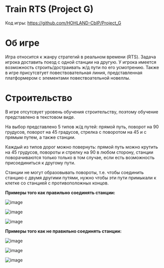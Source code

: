 # Train RTS (Project G)
Код игры:
https://github.com/HOHLAND-CblP/Project_G

# Об игре
Игра относится к жанру стратегий в реальном времени (RTS). Задача игрока доставить поезд с одной станции на другую. У игрока имеется возможность строить/достраивать ж/д пути по его усмотрению. Также в игре присутсвтует повествовательная линия, представленная платформером с элементами повествоательной новеллы.

# Строительство
В игре отсутсвует уровень обучения строительству, поэтому обучение представлено в текстовом виде.

На выбор представлено 5 типов ж/д путей: прямой путь, поворот на 90 грудусов, поворот на 45 градусов, стрелка с поворотом на 45 и с прямым путем, а также станции.

Каждый из типов дорог можно повернуть: прямой путь можно крутить на 45 грудусов, повороты и стрелку на 90 в любом сторону, станции поворачиваются только только в том случае, если есть возможность присоединиться к другому пути.

Станции не могут образовывать повороты, т.е. чтобы соединить станцию с двумя другими путями, нужно чтобы эти пути примыкали к клетке со станцией с противоположных концов.

**Примеры того как правильно соединять станции:**

![image](https://user-images.githubusercontent.com/72488586/131981912-e54be0d6-7a46-41aa-843e-d97a839b335d.png)

![image](https://user-images.githubusercontent.com/72488586/131982192-5f584763-2b52-4a9c-9d32-6a36d91a7a48.png)

![image](https://user-images.githubusercontent.com/72488586/131982291-3bcfe0c1-294b-4c90-8ed5-04940e4d9f52.png)

**Примеры того как не правильно соединять станции:**

![image](https://user-images.githubusercontent.com/72488586/131982343-b992882e-c374-40de-bf19-fe089be9cd41.png)

![image](https://user-images.githubusercontent.com/72488586/131982404-f508889b-2509-4980-a2c5-f440bd051c9a.png)

![image](https://user-images.githubusercontent.com/72488586/131982443-702850d8-a46f-436c-8458-d211cddf90a5.png)


